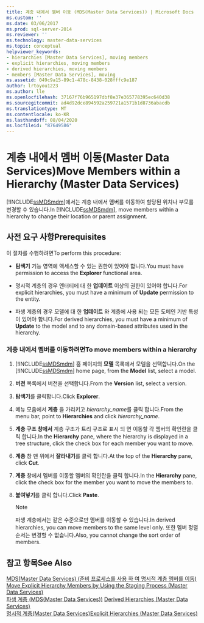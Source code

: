 ```yaml
---
title: 계층 내에서 멤버 이동 (MDS(Master Data Services)) | Microsoft Docs
ms.custom: ''
ms.date: 03/06/2017
ms.prod: sql-server-2014
ms.reviewer: ''
ms.technology: master-data-services
ms.topic: conceptual
helpviewer_keywords:
- hierarchies [Master Data Services], moving members
- explicit hierarchies, moving members
- derived hierarchies, moving members
- members [Master Data Services], moving
ms.assetid: 049c9a15-89c1-478c-8438-028fffc9e187
author: lrtoyou1223
ms.author: lle
ms.openlocfilehash: 37167f76b965197dbf8e37e365778395ec640d38
ms.sourcegitcommit: ad4d92dce894592a259721a1571b1d8736abacdb
ms.translationtype: MT
ms.contentlocale: ko-KR
ms.lasthandoff: 08/04/2020
ms.locfileid: "87649586"
---
```

# <a name="move-members-within-a-hierarchy-master-data-services"></a><span data-ttu-id="0c114-102">계층 내에서 멤버 이동(Master Data Services)</span><span class="sxs-lookup"><span data-stu-id="0c114-102">Move Members within a Hierarchy (Master Data Services)</span></span>
  <span data-ttu-id="0c114-103">[!INCLUDE[ssMDSmdm](../includes/ssmdsmdm-md.md)]에서는 계층 내에서 멤버를 이동하여 할당된 위치나 부모를 변경할 수 있습니다.</span><span class="sxs-lookup"><span data-stu-id="0c114-103">In [!INCLUDE[ssMDSmdm](../includes/ssmdsmdm-md.md)], move members within a hierarchy to change their location or parent assignment.</span></span>  
  
## <a name="prerequisites"></a><span data-ttu-id="0c114-104">사전 요구 사항</span><span class="sxs-lookup"><span data-stu-id="0c114-104">Prerequisites</span></span>  
 <span data-ttu-id="0c114-105">이 절차를 수행하려면</span><span class="sxs-lookup"><span data-stu-id="0c114-105">To perform this procedure:</span></span>  
  
-   <span data-ttu-id="0c114-106">**탐색기** 기능 영역에 액세스할 수 있는 권한이 있어야 합니다.</span><span class="sxs-lookup"><span data-stu-id="0c114-106">You must have permission to access the **Explorer** functional area.</span></span>  
  
-   <span data-ttu-id="0c114-107">명시적 계층의 경우 엔터티에 대 한 **업데이트** 이상의 권한이 있어야 합니다.</span><span class="sxs-lookup"><span data-stu-id="0c114-107">For explicit hierarchies, you must have a minimum of **Update** permission to the entity.</span></span>  
  
-   <span data-ttu-id="0c114-108">파생 계층의 경우 모델에 대 한 **업데이트** 와 계층에 사용 되는 모든 도메인 기반 특성이 있어야 합니다.</span><span class="sxs-lookup"><span data-stu-id="0c114-108">For derived hierarchies, you must have a minimum of **Update** to the model and to any domain-based attributes used in the hierarchy.</span></span>  
  
### <a name="to-move-members-within-a-hierarchy"></a><span data-ttu-id="0c114-109">계층 내에서 멤버를 이동하려면</span><span class="sxs-lookup"><span data-stu-id="0c114-109">To move members within a hierarchy</span></span>  
  
1.  <span data-ttu-id="0c114-110">[!INCLUDE[ssMDSmdm](../includes/ssmdsmdm-md.md)] 홈 페이지의 **모델** 목록에서 모델을 선택합니다.</span><span class="sxs-lookup"><span data-stu-id="0c114-110">On the [!INCLUDE[ssMDSmdm](../includes/ssmdsmdm-md.md)] home page, from the **Model** list, select a model.</span></span>  
  
2.  <span data-ttu-id="0c114-111">**버전** 목록에서 버전을 선택합니다.</span><span class="sxs-lookup"><span data-stu-id="0c114-111">From the **Version** list, select a version.</span></span>  
  
3.  <span data-ttu-id="0c114-112">**탐색기**를 클릭합니다.</span><span class="sxs-lookup"><span data-stu-id="0c114-112">Click **Explorer**.</span></span>  
  
4.  <span data-ttu-id="0c114-113">메뉴 모음에서 **계층** 을 가리키고 *hierarchy_name*를 클릭 합니다.</span><span class="sxs-lookup"><span data-stu-id="0c114-113">From the menu bar, point to **Hierarchies** and click *hierarchy_name*.</span></span>  
  
5.  <span data-ttu-id="0c114-114">**계층 구조 창에서** 계층 구조가 트리 구조로 표시 되 면 이동할 각 멤버의 확인란을 클릭 합니다.</span><span class="sxs-lookup"><span data-stu-id="0c114-114">In the **Hierarchy** pane, where the hierarchy is displayed in a tree structure, click the check box for each member you want to move.</span></span>  
  
6.  <span data-ttu-id="0c114-115">**계층** 창 맨 위에서 **잘라내기**를 클릭 합니다.</span><span class="sxs-lookup"><span data-stu-id="0c114-115">At the top of the **Hierarchy** pane, click **Cut**.</span></span>  
  
7.  <span data-ttu-id="0c114-116">**계층** 창에서 멤버를 이동할 멤버의 확인란을 클릭 합니다.</span><span class="sxs-lookup"><span data-stu-id="0c114-116">In the **Hierarchy** pane, click the check box for the member you want to move the members to.</span></span>  
  
8.  <span data-ttu-id="0c114-117">**붙여넣기**를 클릭 합니다.</span><span class="sxs-lookup"><span data-stu-id="0c114-117">Click **Paste**.</span></span>  
  
    > [!NOTE]  
    >  <span data-ttu-id="0c114-118">파생 계층에서는 같은 수준으로만 멤버를 이동할 수 있습니다.</span><span class="sxs-lookup"><span data-stu-id="0c114-118">In derived hierarchies, you can move members to the same level only.</span></span> <span data-ttu-id="0c114-119">또한 멤버 정렬 순서는 변경할 수 없습니다.</span><span class="sxs-lookup"><span data-stu-id="0c114-119">Also, you cannot change the sort order of members.</span></span>  
  
## <a name="see-also"></a><span data-ttu-id="0c114-120">참고 항목</span><span class="sxs-lookup"><span data-stu-id="0c114-120">See Also</span></span>  
 <span data-ttu-id="0c114-121">[MDS(Master Data Services) &#40;준비 프로세스를 사용 하 여 명시적 계층 멤버를 이동&#41;](add-update-and-delete-data-master-data-services.md) </span><span class="sxs-lookup"><span data-stu-id="0c114-121">[Move Explicit Hierarchy Members by Using the Staging Process &#40;Master Data Services&#41;](add-update-and-delete-data-master-data-services.md) </span></span>  
 <span data-ttu-id="0c114-122">[파생 계층 &#40;MDS(Master Data Services)&#41;](../../2014/master-data-services/derived-hierarchies-master-data-services.md) </span><span class="sxs-lookup"><span data-stu-id="0c114-122">[Derived Hierarchies &#40;Master Data Services&#41;](../../2014/master-data-services/derived-hierarchies-master-data-services.md) </span></span>  
 [<span data-ttu-id="0c114-123">명시적 계층&#40;Master Data Services&#41;</span><span class="sxs-lookup"><span data-stu-id="0c114-123">Explicit Hierarchies &#40;Master Data Services&#41;</span></span>](../../2014/master-data-services/explicit-hierarchies-master-data-services.md)  
  
  
